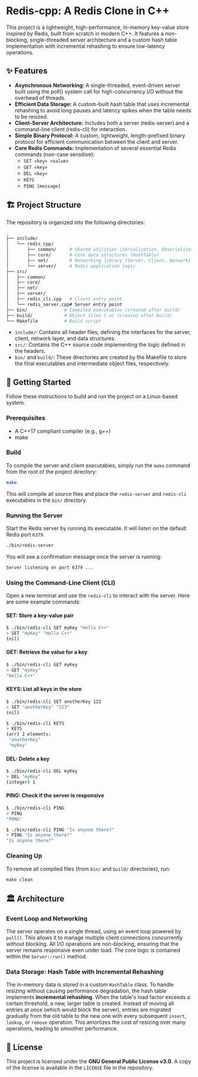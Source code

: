 # Redis-cpp: A Redis Clone in C++

This project is a lightweight, high-performance, in-memory key-value store inspired by Redis, built from scratch in modern C++. It features a non-blocking, single-threaded server architecture and a custom hash table implementation with incremental rehashing to ensure low-latency operations.

## ✨ Features

- **Asynchronous Networking:** A single-threaded, event-driven server built using the poll() system call for high-concurrency I/O without the overhead of threads.
- **Efficient Data Storage:** A custom-built hash table that uses incremental rehashing to avoid long pauses and latency spikes when the table needs to be resized.
- **Client-Server Architecture:** Includes both a server (redis-server) and a command-line client (redis-cli) for interaction.
- **Simple Binary Protocol:** A custom, lightweight, length-prefixed binary protocol for efficient communication between the client and server.
- **Core Redis Commands:** Implementation of several essential Redis commands (non-case sensitive):
  - `SET <key> <value>`
  - `GET <key>`
  - `DEL <key>`
  - `KEYS`
  - `PING [message]`

## 🏗️ Project Structure

The repository is organized into the following directories:

``` bash
.
├── include/
│   └── redis_cpp/
│       ├── common/     # Shared utilities (Serialization, Deserialization)
│       ├── core/       # Core data structures (HashTable)
│       ├── net/        # Networking library (Server, Client, Network)
│       └── server/     # Redis application logic
├── src/
│   ├── common/
│   ├── core/
│   ├── net/
│   ├── server/
│   ├── redis_cli.cpp   # Client entry point
│   └── redis_server.cpp# Server entry point
├── bin/              # Compiled executables (created after build)
├── build/            # Object files (.o) (created after build)
└── Makefile          # Build script
```

- `include/`: Contains all header files, defining the interfaces for the server, client, network layer, and data structures.
- `src/`: Contains the C++ source code implementing the logic defined in the headers.
- `bin/` and `build/`: These directories are created by the Makefile to store the final executables and intermediate object files, respectively.

## 🚀 Getting Started

Follow these instructions to build and run the project on a Linux-based system.

### Prerequisites

- A C++17 compliant compiler (e.g., g++)
- make

### Build

To compile the server and client executables, simply run the `make` command from the root of the project directory:

``` bash
make
```

This will compile all source files and place the `redis-server` and `redis-cli` executables in the `bin/` directory.

### Running the Server

Start the Redis server by running its executable. It will listen on the default Redis port `6379`.

``` bash
./bin/redis-server
```

You will see a confirmation message once the server is running:

``` txt
Server listening on port 6379 ...
```

### Using the Command-Line Client (CLI)

Open a new terminal and use the `redis-cli` to interact with the server. Here are some example commands:

#### SET: Store a key-value pair

``` bash
$ ./bin/redis-cli SET myKey "Hello C++"
> SET "myKey" "Hello C++" 
(nil)
```

#### GET: Retrieve the value for a key

``` bash
$ ./bin/redis-cli GET myKey
> GET "myKey" 
"Hello C++"
```

#### KEYS: List all keys in the store

``` bash
$ ./bin/redis-cli SET anotherKey 123
> SET "anotherKey" "123" 
(nil)

$ ./bin/redis-cli KEYS
> KEYS 
(arr) 2 elements:
 "anotherKey"
 "myKey"
```

#### DEL: Delete a key

``` bash
$ ./bin/redis-cli DEL myKey
> DEL "myKey" 
(integer) 1
```

#### PING: Check if the server is responsive

``` bash
$ ./bin/redis-cli PING
> PING 
"PONG"

$ ./bin/redis-cli PING "Is anyone there?"
> PING "Is anyone there?" 
"Is anyone there?"
```

### Cleaning Up

To remove all compiled files (from `bin/` and `build/` directories), run:

``` bash
make clean
```

## 🏛️ Architecture

### Event Loop and Networking

The server operates on a single thread, using an event loop powered by `poll()`. This allows it to manage multiple client connections concurrently without blocking. All I/O operations are non-blocking, ensuring that the server remains responsive even under load. The core logic is contained within the `Server::run()` method.

### Data Storage: Hash Table with Incremental Rehashing

The in-memory data is stored in a custom `HashTable` class. To handle resizing without causing performance degradation, the hash table implements **incremental rehashing**. When the table's load factor exceeds a certain threshold, a new, larger table is created. Instead of moving all entries at once (which would block the server), entries are migrated gradually from the old table to the new one with every subsequent `insert`, `lookup`, or `remove` operation. This amortizes the cost of resizing over many operations, leading to smoother performance.

## 📄 License

This project is licensed under the **GNU General Public License v3.0**. A copy of the license is available in the `LICENSE` file in the repository.
